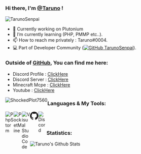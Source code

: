 ### Hi there, I'm [@Taruno](https://github.com/TarunoSenpai) ! 

<p align="left"> <img src="https://komarev.com/ghpvc/?username=skilozz&label=Profile%20views&color=0e75b6&style=flat" alt="TarunoSenpai" /> </p>

- :telescope: Currently working on Plutonium
- :seedling: I’m currently learning (PHP, PMMP etc..).
- :mailbox: How to reach me privately : Taruno#0004.
- :computer: Part of Developer Community ([![GitHub TarunoSenpai](https://img.shields.io/github/followers/TarunoSenpai?label=follow&style=social)](https://github.com/TarunoSenpai)).

### Outside of [GitHub](https://github.com/TarunoSenpaii/), You can find me here:

- Discord Profile : [ClickHere](https://discord.bio/Taruno)
- Discord Server : [ClickHere](https://discord.gg/Q3MzGZk)
- Minecraft Mcpe : [ClickHere](https://xboxgamertag.com/search/TarunoMC)
- Youtube : [ClickHere](https://www.youtube.com/channel/UCoHPBUQQq6ARChqOMEx6c5Q)

<p><img align="left" src="https://github-readme-stats.vercel.app/api/top-langs?username=TarunoSenpai&show_icons=true&hide_border=true&theme=dark" alt="ShockedPlot7560" /></p>

### Languages & My Tools:

<img align="left" alt="PhpStorm" width="26px" src="https://upload.wikimedia.org/wikipedia/commons/thumb/c/c9/PhpStorm_Icon.svg/1200px-PhpStorm_Icon.svg.png"/>
<img align="left" alt="PocketMine" width="26px" src="https://minecraft-bedrock.fr/wp-content/uploads/2015/05/wpid-unnamed.png"/>
<img align="left" alt="Visual Studio Code" width="26px" src="https://upload.wikimedia.org/wikipedia/commons/thumb/9/9a/Visual_Studio_Code_1.35_icon.svg/1200px-Visual_Studio_Code_1.35_icon.svg.png"/>
<img align="left" alt="GitHub" width="26px" src="https://raw.githubusercontent.com/github/explore/78df643247d429f6cc873026c0622819ad797942/topics/github/github.png" />
<img align="left" alt="Discord" width="26px" src="https://www.freepnglogos.com/uploads/discord-logo-png/discord-logo-logodownload-download-logotipos-1.png"/>
<br />
<br />

### Statistics:

<img align="left" alt="Taruno's Github Stats" src="https://github-readme-stats.vercel.app/api?username=TarunoSenpai&show_icons=true&hide_border=true&theme=prussian" />
